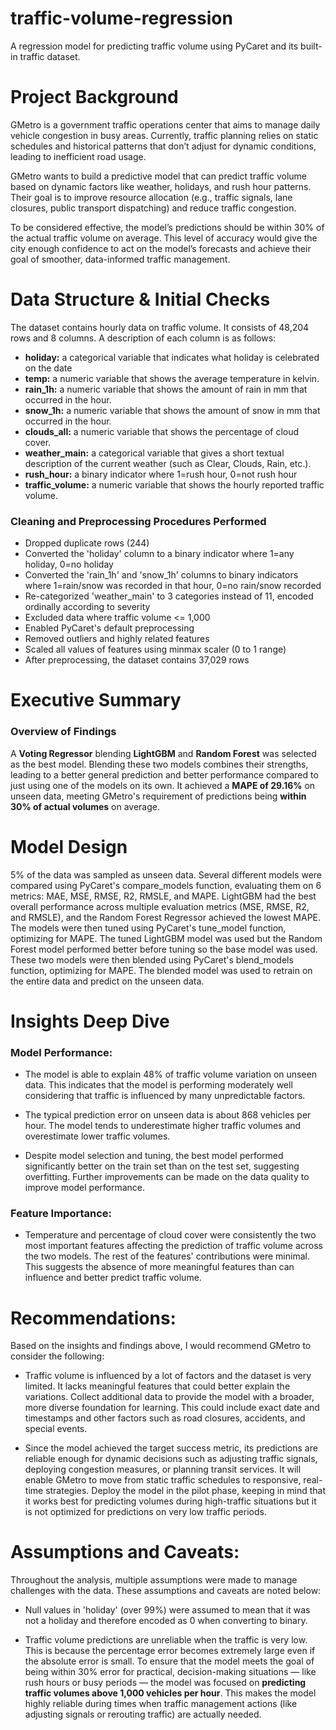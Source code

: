 # traffic-volume-regression
A regression model for predicting traffic volume using PyCaret and its built-in traffic dataset.

# Project Background
GMetro is a government traffic operations center that aims to manage daily vehicle congestion in busy areas. Currently, traffic planning relies on static schedules and historical patterns that don’t adjust for dynamic conditions, leading to inefficient road usage.

GMetro wants to build a predictive model that can predict traffic volume based on dynamic factors like weather, holidays, and rush hour patterns. Their goal is to improve resource allocation (e.g., traffic signals, lane closures, public transport dispatching) and reduce traffic congestion.

To be considered effective, the model’s predictions should be within 30% of the actual traffic volume on average. This level of accuracy would give the city enough confidence to act on the model’s forecasts and achieve their goal of smoother, data-informed traffic management.

# Data Structure & Initial Checks

The dataset contains hourly data on traffic volume. It consists of 48,204 rows and 8 columns. A description of each column is as follows:
- **holiday:** a categorical variable that indicates what holiday is celebrated on the date
- **temp:** a numeric variable that shows the average temperature in kelvin.
- **rain_1h:** a numeric variable that shows the amount of rain in mm that occurred in the hour.
- **snow_1h:** a numeric variable that shows the amount of snow in mm that occurred in the hour.
- **clouds_all:** a numeric variable that shows the percentage of cloud cover.
- **weather_main:** a categorical variable that gives a short textual description of the current weather (such as Clear, Clouds, Rain, etc.).
- **rush_hour:** a binary indicator where 1=rush hour, 0=not rush hour
- **traffic_volume:** a numeric variable that shows the hourly reported traffic volume.

### Cleaning and Preprocessing Procedures Performed
- Dropped duplicate rows (244)
- Converted the 'holiday' column to a binary indicator where 1=any holiday, 0=no holiday
- Converted the 'rain_1h' and 'snow_1h' columns to binary indicators where 1=rain/snow was recorded in that hour, 0=no rain/snow recorded
- Re-categorized 'weather_main' to 3 categories instead of 11, encoded ordinally according to severity
- Excluded data where traffic volume <= 1,000
- Enabled PyCaret's default preprocessing
- Removed outliers and highly related features
- Scaled all values of features using minmax scaler (0 to 1 range)
- After preprocessing, the dataset contains 37,029 rows


# Executive Summary

### Overview of Findings
A **Voting Regressor** blending **LightGBM** and **Random Forest** was selected as the best model. Blending these two models combines their strengths, leading to a better general prediction and better performance compared to just using one of the models on its own. It achieved a **MAPE of 29.16%** on unseen data, meeting GMetro's requirement of predictions being **within 30% of actual volumes** on average.


# Model Design
5% of the data was sampled as unseen data. Several different models were compared using PyCaret's compare_models function, evaluating them on 6 metrics: MAE, MSE, RMSE, R2, RMSLE, and MAPE. LightGBM had the best overall performance across multiple evaluation metrics (MSE, RMSE, R2, and RMSLE), and the Random Forest Regressor achieved the lowest MAPE. The models were then tuned using PyCaret's tune_model function, optimizing for MAPE. The tuned LightGBM model was used but the Random Forest model performed better before tuning so the base model was used. These two models were then blended using PyCaret's blend_models function, optimizing for MAPE. The blended model was used to retrain on the entire data and predict on the unseen data.


# Insights Deep Dive
### Model Performance:

* The model is able to explain 48% of traffic volume variation on unseen data. This indicates that the model is performing moderately well considering that traffic is influenced by many unpredictable factors.
  
* The typical prediction error on unseen data is about 868 vehicles per hour. The model tends to underestimate higher traffic volumes and overestimate lower traffic volumes. 

* Despite model selection and tuning, the best model performed significantly better on the train set than on the test set, suggesting overfitting. Further improvements can be made on the data quality to improve model performance.
  
### Feature Importance:

* Temperature and percentage of cloud cover were consistently the two most important features affecting the prediction of traffic volume across the two models. The rest of the features' contributions were minimal. This suggests the absence of more meaningful features than can influence and better predict traffic volume.

# Recommendations:

Based on the insights and findings above, I would recommend GMetro to consider the following: 

* Traffic volume is influenced by a lot of factors and the dataset is very limited. It lacks meaningful features that could better explain the variations. Collect additional data to provide the model with a broader, more diverse foundation for learning. This could include exact date and timestamps and other factors such as road closures, accidents, and special events.
  
* Since the model achieved the target success metric, its predictions are reliable enough for dynamic decisions such as adjusting traffic signals, deploying congestion measures, or planning transit services. It will enable GMetro to move from static traffic schedules to responsive, real-time strategies. Deploy the model in the pilot phase, keeping in mind that it works best for predicting volumes during high-traffic situations but it is not optimized for predictions on very low traffic periods.
  

# Assumptions and Caveats:

Throughout the analysis, multiple assumptions were made to manage challenges with the data. These assumptions and caveats are noted below:

* Null values in 'holiday' (over 99%) were assumed to mean that it was not a holiday and therefore encoded as 0 when converting to binary.
  
* Traffic volume predictions are unreliable when the traffic is very low. This is because the percentage error becomes extremely large even if the absolute error is small.
To ensure that the model meets the goal of being within 30% error for practical, decision-making situations — like rush hours or busy periods — the model was focused on **predicting traffic volumes above 1,000 vehicles per hour**. This makes the model highly reliable during times when traffic management actions (like adjusting signals or rerouting traffic) are actually needed.
